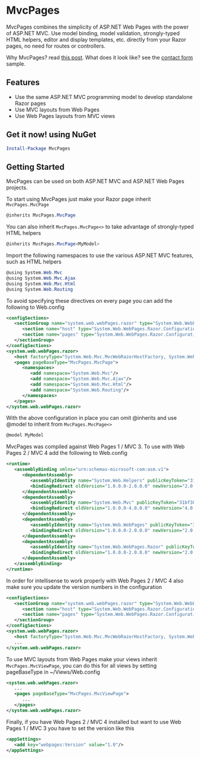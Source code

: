 MvcPages
=============================================================================== 

MvcPages combines the simplicity of ASP.NET Web Pages with the
power of ASP.NET MVC. Use model binding, model validation,
strongly-typed HTML helpers, editor and display templates, etc.
directly from your Razor pages, no need for routes or controllers.

Why MvcPages? read [this post](http://maxtoroq.github.io/2012/11/mvcpages-aspnet-mvc-without-routes-and-controllers.html).
What does it look like? see the [contact form](samples/Contact.cshtml) sample.

Features
--------
- Use the same ASP.NET MVC programming model to develop standalone Razor pages
- Use MVC layouts from Web Pages
- Use Web Pages layouts from MVC views

Get it now! using NuGet
-----------------------
```powershell
Install-Package MvcPages
```

Getting Started
---------------

MvcPages can be used on both ASP.NET MVC and ASP.NET Web Pages projects.

To start using MvcPages just make your Razor page inherit `MvcPages.MvcPage`

```csharp
@inherits MvcPages.MvcPage
```

You can also inherit `MvcPages.MvcPage<>` to take advantage of strongly-typed
HTML helpers

```csharp  
@inherits MvcPages.MvcPage<MyModel>
```

Import the following namespaces to use the various ASP.NET MVC features, 
such as HTML helpers

```csharp  
@using System.Web.Mvc
@using System.Web.Mvc.Ajax
@using System.Web.Mvc.Html
@using System.Web.Routing
```

To avoid specifying these directives on every page you can add the
following to Web.config

```xml
<configSections>
   <sectionGroup name="system.web.webPages.razor" type="System.Web.WebPages.Razor.Configuration.RazorWebSectionGroup, System.Web.WebPages.Razor, Version=1.0.0.0, Culture=neutral, PublicKeyToken=31BF3856AD364E35">
      <section name="host" type="System.Web.WebPages.Razor.Configuration.HostSection, System.Web.WebPages.Razor, Version=1.0.0.0, Culture=neutral, PublicKeyToken=31BF3856AD364E35" requirePermission="false"/>
      <section name="pages" type="System.Web.WebPages.Razor.Configuration.RazorPagesSection, System.Web.WebPages.Razor, Version=1.0.0.0, Culture=neutral, PublicKeyToken=31BF3856AD364E35" requirePermission="false"/>
   </sectionGroup>
</configSections>
<system.web.webPages.razor>
   <host factoryType="System.Web.Mvc.MvcWebRazorHostFactory, System.Web.Mvc, Version=3.0.0.0, Culture=neutral, PublicKeyToken=31BF3856AD364E35" />
   <pages pageBaseType="MvcPages.MvcPage">
      <namespaces>
         <add namespace="System.Web.Mvc"/>
         <add namespace="System.Web.Mvc.Ajax"/>
         <add namespace="System.Web.Mvc.Html"/>
         <add namespace="System.Web.Routing"/>
      </namespaces>
   </pages>
</system.web.webPages.razor>
```

With the above configuration in place you can omit @inherits and use
@model to inherit from `MvcPages.MvcPage<>`

```csharp 
@model MyModel
```

MvcPages was compiled against Web Pages 1 / MVC 3. To use with Web Pages 2 / 
MVC 4 add the following to Web.config

```xml
<runtime>
   <assemblyBinding xmlns="urn:schemas-microsoft-com:asm.v1">
      <dependentAssembly>
         <assemblyIdentity name="System.Web.Helpers" publicKeyToken="31bf3856ad364e35" />
         <bindingRedirect oldVersion="1.0.0.0-2.0.0.0" newVersion="2.0.0.0" />
      </dependentAssembly>
      <dependentAssembly>
         <assemblyIdentity name="System.Web.Mvc" publicKeyToken="31bf3856ad364e35" />
         <bindingRedirect oldVersion="1.0.0.0-4.0.0.0" newVersion="4.0.0.0" />
      </dependentAssembly>
      <dependentAssembly>
         <assemblyIdentity name="System.Web.WebPages" publicKeyToken="31bf3856ad364e35" />
         <bindingRedirect oldVersion="1.0.0.0-2.0.0.0" newVersion="2.0.0.0" />
      </dependentAssembly>
      <dependentAssembly>
         <assemblyIdentity name="System.Web.WebPages.Razor" publicKeyToken="31bf3856ad364e35" />
         <bindingRedirect oldVersion="1.0.0.0-2.0.0.0" newVersion="2.0.0.0" />
      </dependentAssembly>
   </assemblyBinding>
</runtime>
```

In order for intellisense to work properly with Web Pages 2 / MVC 4
also make sure you update the version numbers in the configuration

```xml
<configSections>
   <sectionGroup name="system.web.webPages.razor" type="System.Web.WebPages.Razor.Configuration.RazorWebSectionGroup, System.Web.WebPages.Razor, Version=2.0.0.0, Culture=neutral, PublicKeyToken=31BF3856AD364E35">
      <section name="host" type="System.Web.WebPages.Razor.Configuration.HostSection, System.Web.WebPages.Razor, Version=2.0.0.0, Culture=neutral, PublicKeyToken=31BF3856AD364E35" requirePermission="false"/>
      <section name="pages" type="System.Web.WebPages.Razor.Configuration.RazorPagesSection, System.Web.WebPages.Razor, Version=2.0.0.0, Culture=neutral, PublicKeyToken=31BF3856AD364E35" requirePermission="false"/>
   </sectionGroup>
</configSections>
<system.web.webPages.razor>
   <host factoryType="System.Web.Mvc.MvcWebRazorHostFactory, System.Web.Mvc, Version=4.0.0.0, Culture=neutral, PublicKeyToken=31BF3856AD364E35" />
   ...
</system.web.webPages.razor>
```

To use MVC layouts from Web Pages make your views inherit `MvcPages.MvcViewPage`,
you can do this for all views by setting pageBaseType in ~/Views/Web.config

```xml
<system.web.webPages.razor>
   ...
   <pages pageBaseType="MvcPages.MvcViewPage">
      ...
   </pages>
</system.web.webPages.razor>
```

Finally, if you have Web Pages 2 / MVC 4 installed but want to use Web Pages 1 / 
MVC 3 you have to set the version like this

```xml
<appSettings>
   <add key="webpages:Version" value="1.0"/>
</appSettings>
```
